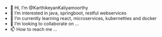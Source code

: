 - 👋 Hi, I’m @KarthikeyanKaliyamoorthy
- 👀 I’m interested in java, springboot, restful webservices
- 🌱 I’m currently learning react, microservices, kubernetties and docker
- 💞️ I’m looking to collaborate on ...
- 📫 How to reach me ...

<!---
KarthikeyanKaliyamoorthy/KarthikeyanKaliyamoorthy is a ✨ special ✨ repository because its `README.md` (this file) appears on your GitHub profile.
You can click the Preview link to take a look at your changes.
--->
